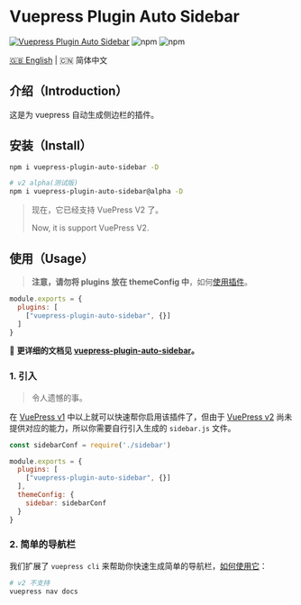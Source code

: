 # Vuepress Plugin Auto Sidebar

[![Vuepress Plugin Auto Sidebar](https://github.com/shanyuhai123/vuepress-plugin-auto-sidebar/actions/workflows/deploy-docs.yml/badge.svg)](https://github.com/shanyuhai123/vuepress-plugin-auto-sidebar/actions/workflows/deploy-docs.yml) ![npm](https://img.shields.io/npm/dt/vuepress-plugin-auto-sidebar) ![npm](https://img.shields.io/npm/v/vuepress-plugin-auto-sidebar)


[🇬🇧 English](./README.md) | 🇨🇳 简体中文



## 介绍（Introduction）

这是为 vuepress 自动生成侧边栏的插件。



## 安装（Install）

```bash
npm i vuepress-plugin-auto-sidebar -D

# v2 alpha(测试版)
npm i vuepress-plugin-auto-sidebar@alpha -D
```



> 现在，它已经支持 VuePress V2 了。
>
> Now, it is support VuePress V2.

## 使用（Usage）

> **注意，请勿将 plugins 放在 themeConfig 中**，如何[使用插件](https://vuepress.vuejs.org/zh/plugin/using-a-plugin.html)。

```js
module.exports = {
  plugins: [
    ["vuepress-plugin-auto-sidebar", {}]
  ]
}
```

:book: **更详细的文档见 [vuepress-plugin-auto-sidebar](https://shanyuhai123.github.io/vuepress-plugin-auto-sidebar)。**

### 1. 引入

> 令人遗憾的事。

在 [VuePress v1](https://v1.vuepress.vuejs.org/zh/) 中以上就可以快速帮你启用该插件了，但由于 [VuePress v2](https://v2.vuepress.vuejs.org/zh/) 尚未提供对应的能力，所以你需要自行引入生成的 `sidebar.js` 文件。

```js
const sidebarConf = require('./sidebar')

module.exports = {
  plugins: [
    ["vuepress-plugin-auto-sidebar", {}]
  ],
  themeConfig: {
    sidebar: sidebarConf
  }
}
```

### 2. 简单的导航栏

我们扩展了 `vuepress cli` 来帮助你快速生成简单的导航栏，[如何使用它](https://shanyuhai123.github.io/vuepress-plugin-auto-sidebar/zh/features/plugin-options.html#nav-%E5%AF%BC%E8%88%AA%E6%A0%8F)：

```bash
# v2 不支持
vuepress nav docs
```